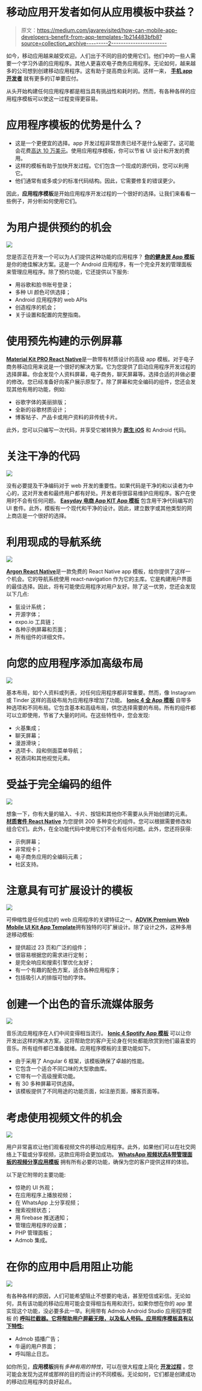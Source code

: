 # 移动应用开发者如何从应用模板中获益？

> 原文：<https://medium.com/javarevisited/how-can-mobile-app-developers-benefit-from-app-templates-1b214483bfb8?source=collection_archive---------2----------------------->

如今，移动应用越来越受欢迎。人们出于不同的目的使用它们。他们中的一些人需要一个学习外语的应用程序。其他人更喜欢电子商务应用程序。无论如何，越来越多的公司想到创建移动应用程序。这有助于提高商业利润。这样一来， [**手机 app 开发者**](/javarevisited/10-of-the-most-popular-javascript-frameworks-libraries-for-web-development-in-2019-a2c8cea68094) 就有更多的订单要应付。

从头开始构建任何应用程序都是相当具有挑战性和耗时的。然而，有各种各样的应用程序模板可以使这一过程变得更容易。

# 应用程序模板的优势是什么？

*   这是一个更便宜的选择。app 开发过程非常昂贵已经不是什么秘密了。这可能会花费[高达 10 万美元](https://www.businessofapps.com/insights/how-app-developers-help-startups-and-small-businesses/)。使用应用程序模板，你可以节省 UI 设计和开发的费用。
*   这样的模板有助于加快开发过程。它们包含一个现成的源代码，您可以利用它。
*   他们通常有或多或少的标准代码结构。因此，它需要修复的错误更少。

因此，**应用程序模板**是开始应用程序开发过程的一个很好的选择。让我们来看看一些例子，并分析如何使用它们。

# 为用户提供预约的机会

![](img/62abd5220cd013c587c27c975ec70968.png)

您是否正在开发一个可以为人们提供这种功能的应用程序？ [**你的健身房 App 模板**](https://www.templatemonster.com/app-templates/your-gym-app-app-template-73376.html?aff=javarevisited&utm_campaign=blog_site_javarevisited&utm_source=app&utm_medium=referral) 是你的绝佳解决方案。这是一个 Android 应用程序，有一个完全开发的管理面板来管理应用程序。除了预约功能，它还提供以下服务:

*   用谷歌和脸书账号登录；
*   多种 UI 颜色可供选择；
*   Android 应用程序的 web APIs
*   创造程序的机会；
*   关于设置和配置的完整指南。

# 使用预先构建的示例屏幕

[**Material Kit PRO React Native**](https://www.creative-tim.com/product/material-kit-pro-react-native)是一款带有材质设计的高级 app 模板。对于电子商务移动应用来说是一个很好的解决方案。它为您提供了启动应用程序开发过程的选择屏幕。你会发现个人资料屏幕，电子商务，聊天屏幕等。选择合适的并做必要的修改。您已经准备好向客户展示原型了。除了屏幕和完全编码的组件，您还会发现其他有用的功能，例如:

*   谷歌字体的美丽排版；
*   全新的谷歌材质设计；
*   博客帖子、产品卡或用户资料的非传统卡片。

此外，您可以只编写一次代码，并享受它被转换为 [**原生 iOS**](/javarevisited/my-favorite-free-courses-to-learn-ios-app-development-f172e7d3ba5d) 和 Android 代码。

# 关注干净的代码

![](img/d0b5b2ca41c6a0e9f4e321aace298119.png)

没有必要提及干净编码对于 web 开发的重要性。如果代码是干净的和以读者为中心的，这对开发者和最终用户都有好处。开发者将很容易维护应用程序。客户在使用时不会有任何问题。 [**Easyday 电商 App KIT App 模板**](https://www.templatemonster.com/ui-elements/easyday-e-commerce-app-kit-ui-elements-71442.html?aff=javarevisited&utm_campaign=blog_site_javarevisited&utm_source=app&utm_medium=referral) 包含用干净代码编写的 UI 套件。此外，模板有一个现代和干净的设计。因此，建立数字或其他类型的网上商店是一个很好的选择。

# 利用现成的导航系统

![](img/3ea41919481260fa8db7b8e9682c3921.png)

[**Argon React Native**](https://www.creative-tim.com/product/argon-react-native)是一款免费的 React Native app 模板，给你提供了这样一个机会。它的导航系统使用 react-navigation 作为它的主库。它是构建用户界面的最佳选择。因此，将有可能使应用程序对用户友好。除了这一优势，您还会发现以下几点:

*   氩设计系统；
*   开源字体；
*   expo.io 工具链；
*   各种示例屏幕和页面；
*   所有组件的详细文件。

# 向您的应用程序添加高级布局

![](img/02996be0ffbdea34afa7acd4e60c990b.png)

基本布局，如个人资料或列表，对任何应用程序都非常重要。然而，像 Instagram 或 Tinder 这样的高级布局为应用程序增加了功能。 [**Ionic 4 全 App 模板**](https://www.templatemonster.com/app-templates/ionic-4-full-app-template-84214.html?aff=javarevisited&utm_campaign=blog_site_javarevisited&utm_source=app&utm_medium=referral) 自带多种选项和不同布局。它包含基本和高级布局，供您选择需要的布局。所有的组件都可以立即使用，节省了大量的时间。在这些特性中，您会发现:

*   火基集成；
*   聊天屏幕；
*   漫游滑块；
*   选项卡、段和侧面菜单导航；
*   祝酒词和其他视觉元素。

# 受益于完全编码的组件

![](img/3e4fb39af4be396f9fc395a624560547.png)

想象一下，你有大量的输入、卡片、按钮和其他你不需要从头开始创建的元素。 [**材质套件 React Native**](https://www.creative-tim.com/product/material-kit-react-native) 为您提供 200 多种变化的组件。您可以根据需要修改和组合它们。此外，在全功能代码中使用它们不会有任何问题。此外，您还将获得:

*   示例屏幕；
*   非常规卡；
*   电子商务应用的全编码元素；
*   社区支持。

# 注意具有可扩展设计的模板

![](img/135fc2241cebc9b76c52f3e15471da89.png)

可伸缩性是任何成功的 web 应用程序的关键特征之一。[**ADVIK Premium Web Mobile UI Kit App Template**](https://www.templatemonster.com/app-templates/advik-premium-web-mobile-ui-kit-app-template-67114.html?aff=javarevisited&utm_campaign=blog_site_javarevisited&utm_source=app&utm_medium=referral)拥有独特的可扩展设计。除了设计之外，这种多用途移动模板:

*   提供超过 23 页和广泛的组件；
*   很容易根据您的需求进行定制；
*   是完全响应和搜索引擎优化友好；
*   有一个有趣的配色方案，适合各种应用程序；
*   包括吸引人的排版可怕的字体。

# 创建一个出色的音乐流媒体服务

![](img/87929397abfcd631bcf9d61bc8139a98.png)

音乐流应用程序在人们中间变得相当流行。 [**Ionic 4 Spotify App 模板**](https://www.templatemonster.com/app-templates/ionic-4-spotify-app-template-83567.html?aff=javarevisited&utm_campaign=blog_site_javarevisited&utm_source=app&utm_medium=referral) 可以让你开发出这样的解决方案。这将帮助您的客户无论身在何处都能欣赏到他们最喜爱的音乐。所有组件都已准备就绪。应用程序模板的主要功能如下。

*   由于采用了 Angular 6 框架，该模板确保了卓越的性能。
*   它包含一个适合不同口味的大型歌曲库。
*   它带有一个高级搜索功能。
*   有 30 多种屏幕可供选择。
*   该模板提供了不同用途的功能页面，如注册页面，播客页面等。

# 考虑使用视频文件的机会

![](img/ae568e66272b28cc8a7a212fe93c978e.png)

用户非常喜欢让他们观看视频文件的移动应用程序。此外，如果他们可以在社交网络上下载或分享视频，这款应用将会更加成功。 [**WhatsApp 视频状态&带管理面板的视频分享应用模板**](https://www.templatemonster.com/app-templates/whatsapp-video-status-video-sharing-with-admin-panel-app-template-76859.html?aff=javarevisited&utm_campaign=blog_site_javarevisited&utm_source=app&utm_medium=referral) 拥有所有必要的功能，确保为您的客户提供这样的体验。

以下是它附带的主要功能:

*   惊艳的 UI 外观；
*   在应用程序上播放视频；
*   在 WhatsApp 上分享视频；
*   搜索视频状态；
*   用 firebase 推送通知；
*   管理应用程序的设置；
*   PHP 管理面板；
*   Admob 集成。

# 在你的应用中启用阻止功能

![](img/1a5c265b66e80afe8a402c107e04395c.png)

有各种各样的原因，人们可能希望阻止不想要的电话，甚至短信或彩信。无论如何，具有该功能的移动应用可能会变得相当有用和流行。如果你想在你的 app 里实现这个功能，没必要多此一举。利用带有 Admob Android Studio 应用程序模板 的 [**呼叫拦截器。它将帮助用户屏蔽无限，以及私人号码。应用程序模板具有以下特性:**](https://www.templatemonster.com/app-templates/call-blocker-with-admob-andriod-studio-app-template-76759.html?aff=javarevisited&utm_campaign=blog_site_javarevisited&utm_source=app&utm_medium=referral)

*   Admob 插播广告；
*   牛逼的用户界面；
*   呼叫阻止日志。

如你所见，**应用模板**拥有*多种有用的特性*，可以在很大程度上简化 [**开发过程**](/javarevisited/how-to-ease-a-work-with-10-free-premium-web-development-resources-bfb20f202ade) 。您可能会发现为这样或那样的目的而设计的不同模板。无论如何，它们都是创建成功的移动应用程序的良好起点。